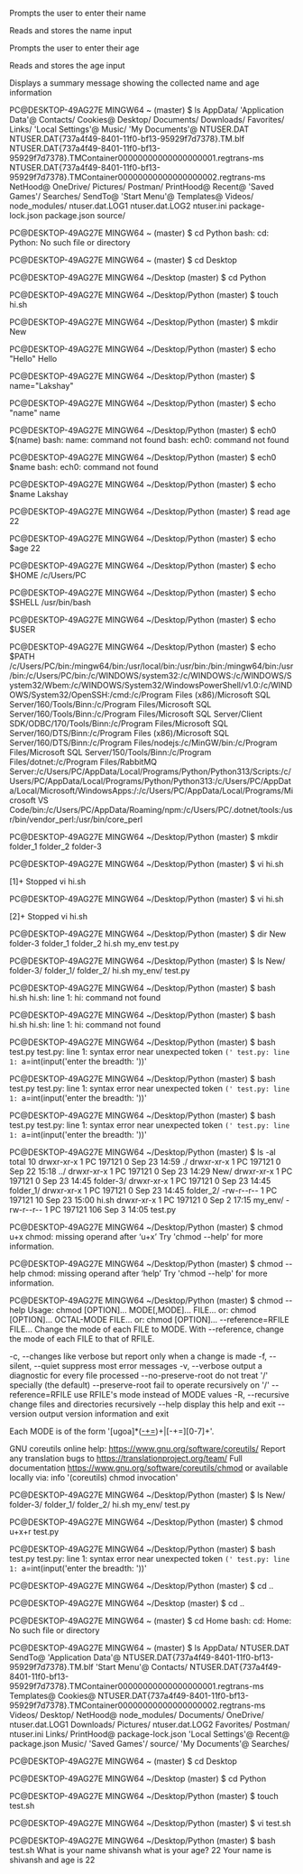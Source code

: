 Prompts the user to enter their name

Reads and stores the name input

Prompts the user to enter their age

Reads and stores the age input

Displays a summary message showing the collected name and age information




PC@DESKTOP-49AG27E MINGW64 ~ (master)
$ ls
 AppData/
'Application Data'@
 Contacts/
 Cookies@
 Desktop/
 Documents/
 Downloads/
 Favorites/
 Links/
'Local Settings'@
 Music/
'My Documents'@
 NTUSER.DAT
 NTUSER.DAT{737a4f49-8401-11f0-bf13-95929f7d7378}.TM.blf
 NTUSER.DAT{737a4f49-8401-11f0-bf13-95929f7d7378}.TMContainer00000000000000000001.regtrans-ms
 NTUSER.DAT{737a4f49-8401-11f0-bf13-95929f7d7378}.TMContainer00000000000000000002.regtrans-ms
 NetHood@
 OneDrive/
 Pictures/
 Postman/
 PrintHood@
 Recent@
'Saved Games'/
 Searches/
 SendTo@
'Start Menu'@
 Templates@
 Videos/
 node_modules/
 ntuser.dat.LOG1
 ntuser.dat.LOG2
 ntuser.ini
 package-lock.json
 package.json
 source/
 
PC@DESKTOP-49AG27E MINGW64 ~ (master)
$ cd Python
bash: cd: Python: No such file or directory
 
PC@DESKTOP-49AG27E MINGW64 ~ (master)
$ cd Desktop
 
PC@DESKTOP-49AG27E MINGW64 ~/Desktop (master)
$ cd Python
 
PC@DESKTOP-49AG27E MINGW64 ~/Desktop/Python (master)
$ touch hi.sh
 
PC@DESKTOP-49AG27E MINGW64 ~/Desktop/Python (master)
$ mkdir New
 
PC@DESKTOP-49AG27E MINGW64 ~/Desktop/Python (master)
$ echo "Hello"
Hello
 
PC@DESKTOP-49AG27E MINGW64 ~/Desktop/Python (master)
$ name="Lakshay"
 
PC@DESKTOP-49AG27E MINGW64 ~/Desktop/Python (master)
$ echo "name"
name
 
PC@DESKTOP-49AG27E MINGW64 ~/Desktop/Python (master)
$ ech0 $(name)
bash: name: command not found
bash: ech0: command not found
 
PC@DESKTOP-49AG27E MINGW64 ~/Desktop/Python (master)
$ ech0 $name
bash: ech0: command not found
 
PC@DESKTOP-49AG27E MINGW64 ~/Desktop/Python (master)
$ echo $name
Lakshay
 
PC@DESKTOP-49AG27E MINGW64 ~/Desktop/Python (master)
$ read age
22
 
PC@DESKTOP-49AG27E MINGW64 ~/Desktop/Python (master)
$ echo $age
22
 
PC@DESKTOP-49AG27E MINGW64 ~/Desktop/Python (master)
$ echo $HOME
/c/Users/PC
 
PC@DESKTOP-49AG27E MINGW64 ~/Desktop/Python (master)
$ echo $SHELL
/usr/bin/bash
 
PC@DESKTOP-49AG27E MINGW64 ~/Desktop/Python (master)
$ echo $USER
 
 
PC@DESKTOP-49AG27E MINGW64 ~/Desktop/Python (master)
$ echo $PATH
/c/Users/PC/bin:/mingw64/bin:/usr/local/bin:/usr/bin:/bin:/mingw64/bin:/usr/bin:/c/Users/PC/bin:/c/WINDOWS/system32:/c/WINDOWS:/c/WINDOWS/System32/Wbem:/c/WINDOWS/System32/WindowsPowerShell/v1.0:/c/WINDOWS/System32/OpenSSH:/cmd:/c/Program Files (x86)/Microsoft SQL Server/160/Tools/Binn:/c/Program Files/Microsoft SQL Server/160/Tools/Binn:/c/Program Files/Microsoft SQL Server/Client SDK/ODBC/170/Tools/Binn:/c/Program Files/Microsoft SQL Server/160/DTS/Binn:/c/Program Files (x86)/Microsoft SQL Server/160/DTS/Binn:/c/Program Files/nodejs:/c/MinGW/bin:/c/Program Files/Microsoft SQL Server/150/Tools/Binn:/c/Program Files/dotnet:/c/Program Files/RabbitMQ Server:/c/Users/PC/AppData/Local/Programs/Python/Python313/Scripts:/c/Users/PC/AppData/Local/Programs/Python/Python313:/c/Users/PC/AppData/Local/Microsoft/WindowsApps:/:/c/Users/PC/AppData/Local/Programs/Microsoft VS Code/bin:/c/Users/PC/AppData/Roaming/npm:/c/Users/PC/.dotnet/tools:/usr/bin/vendor_perl:/usr/bin/core_perl
 
PC@DESKTOP-49AG27E MINGW64 ~/Desktop/Python (master)
$ mkdir folder_1 folder_2 folder-3
 
PC@DESKTOP-49AG27E MINGW64 ~/Desktop/Python (master)
$ vi hi.sh
 
[1]+  Stopped                 vi hi.sh
 
PC@DESKTOP-49AG27E MINGW64 ~/Desktop/Python (master)
$ vi hi.sh
 
[2]+  Stopped                 vi hi.sh
 
PC@DESKTOP-49AG27E MINGW64 ~/Desktop/Python (master)
$ dir
New  folder-3  folder_1  folder_2  hi.sh  my_env  test.py
 
PC@DESKTOP-49AG27E MINGW64 ~/Desktop/Python (master)
$ ls
New/  folder-3/  folder_1/  folder_2/  hi.sh  my_env/  test.py
 
PC@DESKTOP-49AG27E MINGW64 ~/Desktop/Python (master)
$ bash hi.sh
hi.sh: line 1: hi: command not found
 
PC@DESKTOP-49AG27E MINGW64 ~/Desktop/Python (master)
$ bash hi.sh
hi.sh: line 1: hi: command not found
 
PC@DESKTOP-49AG27E MINGW64 ~/Desktop/Python (master)
$ bash test.py
test.py: line 1: syntax error near unexpected token `('
test.py: line 1: `a=int(input('enter the breadth: '))'
 
PC@DESKTOP-49AG27E MINGW64 ~/Desktop/Python (master)
$ bash test.py
test.py: line 1: syntax error near unexpected token `('
test.py: line 1: `a=int(input('enter the breadth: '))'
 
PC@DESKTOP-49AG27E MINGW64 ~/Desktop/Python (master)
$ bash test.py
test.py: line 1: syntax error near unexpected token `('
test.py: line 1: `a=int(input('enter the breadth: '))'
 
PC@DESKTOP-49AG27E MINGW64 ~/Desktop/Python (master)
$ ls -al
total 10
drwxr-xr-x 1 PC 197121   0 Sep 23 14:59 ./
drwxr-xr-x 1 PC 197121   0 Sep 22 15:18 ../
drwxr-xr-x 1 PC 197121   0 Sep 23 14:29 New/
drwxr-xr-x 1 PC 197121   0 Sep 23 14:45 folder-3/
drwxr-xr-x 1 PC 197121   0 Sep 23 14:45 folder_1/
drwxr-xr-x 1 PC 197121   0 Sep 23 14:45 folder_2/
-rw-r--r-- 1 PC 197121  10 Sep 23 15:00 hi.sh
drwxr-xr-x 1 PC 197121   0 Sep  2 17:15 my_env/
-rw-r--r-- 1 PC 197121 106 Sep  3 14:05 test.py
 
PC@DESKTOP-49AG27E MINGW64 ~/Desktop/Python (master)
$ chmod u+x
chmod: missing operand after ‘u+x’
Try 'chmod --help' for more information.
 
PC@DESKTOP-49AG27E MINGW64 ~/Desktop/Python (master)
$ chmod -- help
chmod: missing operand after ‘help’
Try 'chmod --help' for more information.
 
PC@DESKTOP-49AG27E MINGW64 ~/Desktop/Python (master)
$ chmod --help
Usage: chmod [OPTION]... MODE[,MODE]... FILE...
  or:  chmod [OPTION]... OCTAL-MODE FILE...
  or:  chmod [OPTION]... --reference=RFILE FILE...
Change the mode of each FILE to MODE.
With --reference, change the mode of each FILE to that of RFILE.
 
  -c, --changes          like verbose but report only when a change is made
  -f, --silent, --quiet  suppress most error messages
  -v, --verbose          output a diagnostic for every file processed
      --no-preserve-root  do not treat '/' specially (the default)
      --preserve-root    fail to operate recursively on '/'
      --reference=RFILE  use RFILE's mode instead of MODE values
  -R, --recursive        change files and directories recursively
      --help     display this help and exit
      --version  output version information and exit
 
Each MODE is of the form '[ugoa]*([-+=]([rwxXst]*|[ugo]))+|[-+=][0-7]+'.
 
GNU coreutils online help: <https://www.gnu.org/software/coreutils/>
Report any translation bugs to <https://translationproject.org/team/>
Full documentation <https://www.gnu.org/software/coreutils/chmod>
or available locally via: info '(coreutils) chmod invocation'
 
PC@DESKTOP-49AG27E MINGW64 ~/Desktop/Python (master)
$ ls
New/  folder-3/  folder_1/  folder_2/  hi.sh  my_env/  test.py
 
PC@DESKTOP-49AG27E MINGW64 ~/Desktop/Python (master)
$ chmod u+x+r test.py
 
PC@DESKTOP-49AG27E MINGW64 ~/Desktop/Python (master)
$ bash test.py
test.py: line 1: syntax error near unexpected token `('
test.py: line 1: `a=int(input('enter the breadth: '))'
 
PC@DESKTOP-49AG27E MINGW64 ~/Desktop/Python (master)
$ cd ..
 
PC@DESKTOP-49AG27E MINGW64 ~/Desktop (master)
$ cd ..
 
PC@DESKTOP-49AG27E MINGW64 ~ (master)
$ cd Home
bash: cd: Home: No such file or directory
 
PC@DESKTOP-49AG27E MINGW64 ~ (master)
$ ls
 AppData/             NTUSER.DAT                                                                                     SendTo@
'Application Data'@   NTUSER.DAT{737a4f49-8401-11f0-bf13-95929f7d7378}.TM.blf                                       'Start Menu'@
 Contacts/            NTUSER.DAT{737a4f49-8401-11f0-bf13-95929f7d7378}.TMContainer00000000000000000001.regtrans-ms   Templates@
 Cookies@             NTUSER.DAT{737a4f49-8401-11f0-bf13-95929f7d7378}.TMContainer00000000000000000002.regtrans-ms   Videos/
 Desktop/             NetHood@                                                                                       node_modules/
 Documents/           OneDrive/                                                                                      ntuser.dat.LOG1
 Downloads/           Pictures/                                                                                      ntuser.dat.LOG2
 Favorites/           Postman/                                                                                       ntuser.ini
 Links/               PrintHood@                                                                                     package-lock.json
'Local Settings'@     Recent@                                                                                        package.json
 Music/              'Saved Games'/                                                                                  source/
'My Documents'@       Searches/
 
PC@DESKTOP-49AG27E MINGW64 ~ (master)
$ cd Desktop
 
PC@DESKTOP-49AG27E MINGW64 ~/Desktop (master)
$ cd Python
 
PC@DESKTOP-49AG27E MINGW64 ~/Desktop/Python (master)
$ touch test.sh
 
PC@DESKTOP-49AG27E MINGW64 ~/Desktop/Python (master)
$ vi test.sh
 
PC@DESKTOP-49AG27E MINGW64 ~/Desktop/Python (master)
$ bash test.sh
What is your name
shivansh
what is your age?
22
Your name is shivansh and age is 22
